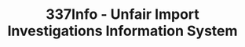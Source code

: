 ---
layout: default
bigquery: https://console.cloud.google.com/bigquery?p=patents-public-data&d=usitc_investigations&page=dataset&project=sheets-management-319211
citation: US International Trade Commission 337Info Unfair Import Investigations Information
  System
contributors: US International Trade Comission
cost: None
description: US International Trade Commission 337Info Unfair Import Investigations
  Information System contains data on investigations done under Section 337. Section
  337 declares the infringement of certain statutory intellectual property rights
  and other forms of unfair competition in import trade to be unlawful practices.
  Most Section 337 investigations involve allegations of patent or registered trademark
  infringement.
documentation: FAQ and tutorial available on the site
last_edit: Mon, 04 Apr 2022 19:10:40 GMT
location: https://pubapps2.usitc.gov/337external/
maintained_by: US International Trade Comission
schema_fields: '[''complainant'', ''patentNumber'', ''finalDetNoViolation'', ''cafcAppeals'',
  ''htsNumbers'', ''docketNo'', ''teoIdDueDate'', ''copyrightNumbers'', ''startDateMarkmanHearing'',
  ''actualEndDateEvidHear'', ''title'', ''dateCreated'', ''publication_number'', ''ouiiAttorney'',
  ''currentActiveALJ'', ''finalDetViolation'', ''scheduledStartDateEvidHear'', ''gcAttorney'',
  ''actualStartDateEvidHear'', ''patentNumbers'', ''ouiiParticipation'', ''reportingRequirements'',
  ''lastUpdated'', ''issueDateOtherNonFinal'', ''dateOfPublicationFrNotice'', ''investigationTermDate'',
  ''id'', ''investigationNo'', ''endDateMarkmanHearing'', ''aljAssigned'', ''teoIdIssueDate'',
  ''finalIdOnViolationIssue'', ''trademarkNumbers'', ''teoReliefGranted'', ''scheduledEndDateEvidHear'',
  ''internalRemand'', ''dateComplaintFiled'', ''invUnfairAct'', ''respondent'', ''finalIdOnViolationDue'',
  ''investigationType'', ''targetDate'', ''markmanHearing'', ''teoProceedingInvolved'',
  ''currentStatus'']'
shortname: unfair_import_investigations
tags:
- import
- legal
- trade
timeframe: 2008-2021 (prior to 2008 downloadable as a JSON file)
title: 337Info - Unfair Import Investigations Information System
uuid: 2721f5ec-e599-4890-9265-9706719fc71e
---